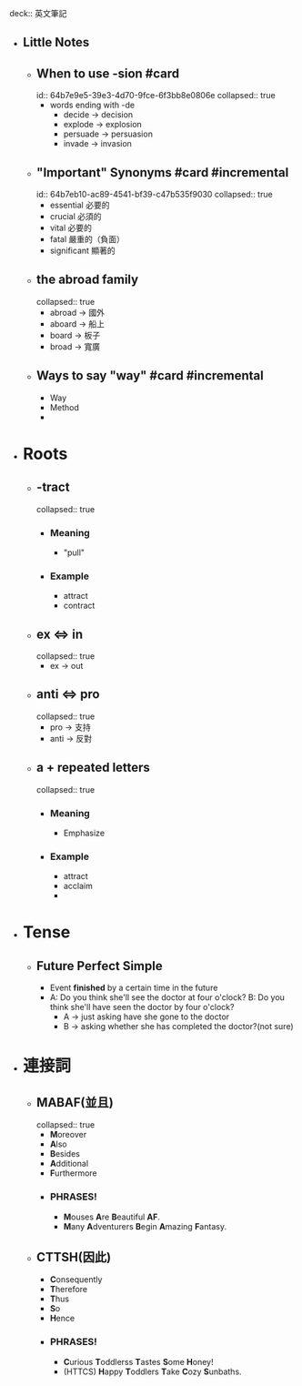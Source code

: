 deck:: 英文筆記

- ## Little Notes
	- ## When to use -sion #card
	  id:: 64b7e9e5-39e3-4d70-9fce-6f3bb8e0806e
	  collapsed:: true
		- words ending with -de
			- decide -> decision
			- explode -> explosion
			- persuade -> persuasion
			- invade -> invasion
	- ## "Important" Synonyms #card #incremental
	  id:: 64b7eb10-ac89-4541-bf39-c47b535f9030
	  collapsed:: true
		- essential 必要的
		- crucial 必須的
		- vital 必要的
		- fatal 嚴重的（負面）
		- significant 顯著的
	- ## the abroad family
	  collapsed:: true
		- abroad -> 國外
		- aboard -> 船上
		- board -> 板子
		- broad -> 寬廣
	- ## Ways to say "way" #card #incremental
		- Way
		- Method
		-
- # Roots
	- ## -tract
	  collapsed:: true
		- ### Meaning
			- "pull"
		- ### Example
			- attract
			- contract
	- ## ex <=> in
	  collapsed:: true
		- ex -> out
	- ## anti <=> pro
	  collapsed:: true
		- pro -> 支持
		- anti -> 反對
	- ## a + repeated letters
	  collapsed:: true
		- ### Meaning
			- Emphasize
		- ### Example
			- attract
			- acclaim
			-
- # Tense
	- ## Future Perfect Simple
		- Event **finished** by a certain time in the future
		- A: Do you think she'll see the doctor at four o'clock?
		  B: Do you think she'll have seen the doctor by four o'clock?
			- A -> just asking have she gone to the doctor
			- B -> asking whether she has completed the doctor?(not sure)
- # 連接詞
	- ## MABAF(並且)
	  collapsed:: true
		- **M**oreover
		- **A**lso
		- **B**esides
		- **A**dditional
		- **F**urthermore
		- ### PHRASES!
			- **M**ouses **A**re **B**eautiful **AF**.
			- **M**any **A**dventurers **B**egin **A**mazing **F**antasy.
	- ## CTTSH(因此)
		- **C**onsequently
		- **T**herefore
		- **T**hus
		- **S**o
		- **H**ence
		- ### PHRASES!
			- **C**urious **T**oddlerss **T**astes **S**ome **H**oney!
			- (HTTCS) **H**appy **T**oddlers **T**ake **C**ozy **S**unbaths.